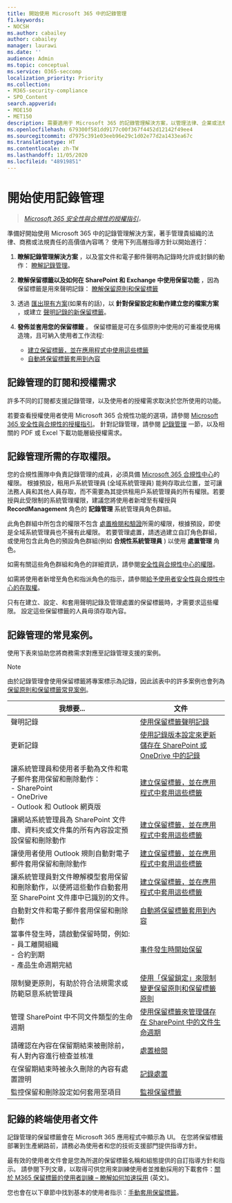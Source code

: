 ```yaml
---
title: 開始使用 Microsoft 365 中的記錄管理
f1.keywords:
- NOCSH
ms.author: cabailey
author: cabailey
manager: laurawi
ms.date: ''
audience: Admin
ms.topic: conceptual
ms.service: O365-seccomp
localization_priority: Priority
ms.collection:
- M365-security-compliance
- SPO_Content
search.appverid:
- MOE150
- MET150
description: 需要適用于 Microsoft 365 的記錄管理解決方案，以管理法律、企業或法規責任的高價值內容，但不確定要從何處著手？ 若要開始進行，請參閱一些實用的指導方針。
ms.openlocfilehash: 679300f581dd9177c00f367f4452d12142f49ee4
ms.sourcegitcommit: d7975c391e03eeb96e29c1d02e77d2a1433ea67c
ms.translationtype: HT
ms.contentlocale: zh-TW
ms.lasthandoff: 11/05/2020
ms.locfileid: "48919851"
---
```

# <a name="get-started-with-records-management"></a>開始使用記錄管理

>*[Microsoft 365 安全性與合規性的授權指引](https://aka.ms/ComplianceSD)。*

準備好開始使用 Microsoft 365 中的記錄管理解決方案，著手管理貴組織的法律、商務或法規責任的高價值內容嗎？ 使用下列高層指導方針以開始進行：

1. **瞭解記錄管理解決方案** ，以及當文件和電子郵件聲明為記錄時允許或封鎖的動作： [瞭解記錄管理](records-management.md)。 

2. **瞭解保留標籤以及如何在 SharePoint 和 Exchange 中使用保留功能** ，因為保留標籤是用來聲明記錄： [瞭解保留原則和保留標籤](retention.md)

3. 透過 [匯出現有方案](file-plan-manager.md#import-retention-labels-into-your-file-plan )(如果有的話)，以 **針對保留設定和動作建立您的檔案方案** ，或建立 [ 聲明記錄的新保留標籤](declare-records.md)。

4. **發佈並套用您的保留標籤** 。 保留標籤是可在多個原則中使用的可重複使用構造塊，且可納入使用者工作流程: 
    
    - [建立保留標籤，並在應用程式中使用這些標籤](create-apply-retention-labels.md)
    - [自動將保留標籤套用到內容](apply-retention-labels-automatically.md)

## <a name="subscription-and-licensing-requirements-for-records-management"></a>記錄管理的訂閱和授權需求

許多不同的訂閱都支援記錄管理，以及使用者的授權需求取決於您所使用的功能。

若要查看授權使用者使用 Microsoft 365 合規性功能的選項，請參閱 [Microsoft 365 安全性與合規性的授權指引](https://aka.ms/ComplianceSD)。 針對記錄管理，請參閱 [記錄管理](https://docs.microsoft.com/office365/servicedescriptions/microsoft-365-service-descriptions/microsoft-365-tenantlevel-services-licensing-guidance/microsoft-365-security-compliance-licensing-guidance#records-management) 一節，以及相關的 PDF 或 Excel 下載功能層級授權需求。

## <a name="permissions-required-for-records-management"></a>記錄管理所需的存取權限。

您的合規性團隊中負責記錄管理的成員，必須具備 [Microsoft 365 合規性中心](https://compliance.microsoft.com/)的權限。 根據預設，租用戶系統管理員 (全域系統管理員) 能夠存取此位置，並可讓法務人員和其他人員存取，而不需要為其提供租用戶系統管理員的所有權限。若要授與此受限制的系統管理權限，建議您將使用者新增至有權授與 **RecordManagement** 角色的 **記錄管理** 系統管理員角色群組。

此角色群組中所包含的權限不包含 [處置檢閱和驗證](disposition.md)所需的權限，根據預設，即使是全域系統管理員也不擁有此權限。 若要管理處置，請透過建立自訂角色群組，或使用包含此角色的預設角色群組(例如 **合規性系統管理員** ) 以使用 **處置管理** 角色。

如需有關這些角色群組和角色的詳細資訊，請參閱[安全性與合規性中心的權限](https://docs.microsoft.com/microsoft-365/security/office-365-security/permissions-in-the-security-and-compliance-center#roles-in-the-security--compliance-center)。

如需將使用者新增至角色和指派角色的指示，請參閱[給予使用者安全性與合規性中心的存取權](https://docs.microsoft.com/microsoft-365/security/office-365-security/grant-access-to-the-security-and-compliance-center)。

只有在建立、設定、和套用聲明記錄及管理處置的保留標籤時，才需要求這些權限。 設定這些保留標籤的人員毋須存取內容。

## <a name="common-scenarios-for-records-management"></a>記錄管理的常見案例。

使用下表來協助您將商務需求對應至記錄管理支援的案例。

> [!NOTE]
> 由於記錄管理會使用保留標籤將專案標示為記錄，因此該表中的許多案例也會列為 [保留原則和保留標籤常見案例](get-started-with-retention.md#common-scenarios-for-retention-policies-and-retention-labels)。

|我想要...|文件|
|----------------|---------------|
|聲明記錄 |[使用保留標籤聲明記錄](declare-records.md)|
|更新記錄 |[使用記錄版本設定來更新儲存在 SharePoint 或 OneDrive 中的記錄](record-versioning.md)|
|讓系統管理員和使用者手動為文件和電子郵件套用保留和刪除動作： <br />- SharePoint <br />- OneDrive <br />- Outlook 和 Outlook 網頁版|[建立保留標籤，並在應用程式中套用這些標籤](create-apply-retention-labels.md)|
|讓網站系統管理員為 SharePoint 文件庫、資料夾或文件集的所有內容設定預設保留和刪除動作|[建立保留標籤，並在應用程式中套用這些標籤](create-apply-retention-labels.md)|
|讓使用者使用 Outlook 規則自動對電子郵件套用保留和刪除動作|[建立保留標籤，並在應用程式中套用這些標籤](create-apply-retention-labels.md)|
|讓系統管理員對文件瞭解模型套用保留和刪除動作，以便將這些動作自動套用至 SharePoint 文件庫中已識別的文件。|[建立保留標籤，並在應用程式中套用這些標籤](create-apply-retention-labels.md)|
|自動對文件和電子郵件套用保留和刪除動作 |[自動將保留標籤套用到內容](apply-retention-labels-automatically.md)|
|當事件發生時，請啟動保留時間，例如:  <br />- 員工離開組織 <br />- 合約到期 <br />- 產品生命週期完結| [事件發生時開始保留](event-driven-retention.md)|
|限制變更原則，有助於符合法規需求或防範惡意系統管理員| [使用「保留鎖定」來限制變更保留原則和保留標籤原則](retention-preservation-lock.md)
|管理 SharePoint 中不同文件類型的生命週期| [使用保留標籤來管理儲存在 SharePoint 中的文件生命週期](auto-apply-retention-labels-scenario.md)|
|請確認在內容在保留期結束被刪除前，有人對內容進行檢查並核准|[處置檢閱](disposition.md#disposition-reviews) |
|在保留期結束時被永久刪除的內容有處置證明|[記錄處置](disposition.md#disposition-of-records) |
| 監控保留和刪除設定如何套用至項目 | [監視保留標籤](retention.md#monitoring-retention-labels) |

## <a name="end-user-documentation-for-records"></a>記錄的終端使用者文件

記錄管理的保留標籤會在 Microsoft 365 應用程式中顯示為 UI。 在您將保留標籤部署到生產網路前，請務必為使用者和您的技術支援部門提供指導方針。

最有效的使用者文件會是您為所選的保留標籤名稱和組態提供的自訂指導方針和指示。 請參閱下列文章，以取得可供您用來訓練使用者並推動採用的下載套件：[關於 M365 保留標籤的使用者訓練 – 瞭解如何加速採用](https://techcommunity.microsoft.com/t5/microsoft-security-and/end-user-training-for-retention-labels-in-m365-how-to-accelerate/ba-p/1750861) (英文)。

您也會在以下章節中找到基本的使用者指示：[手動套用保留標籤](create-apply-retention-labels.md#manually-apply-retention-labels)。
